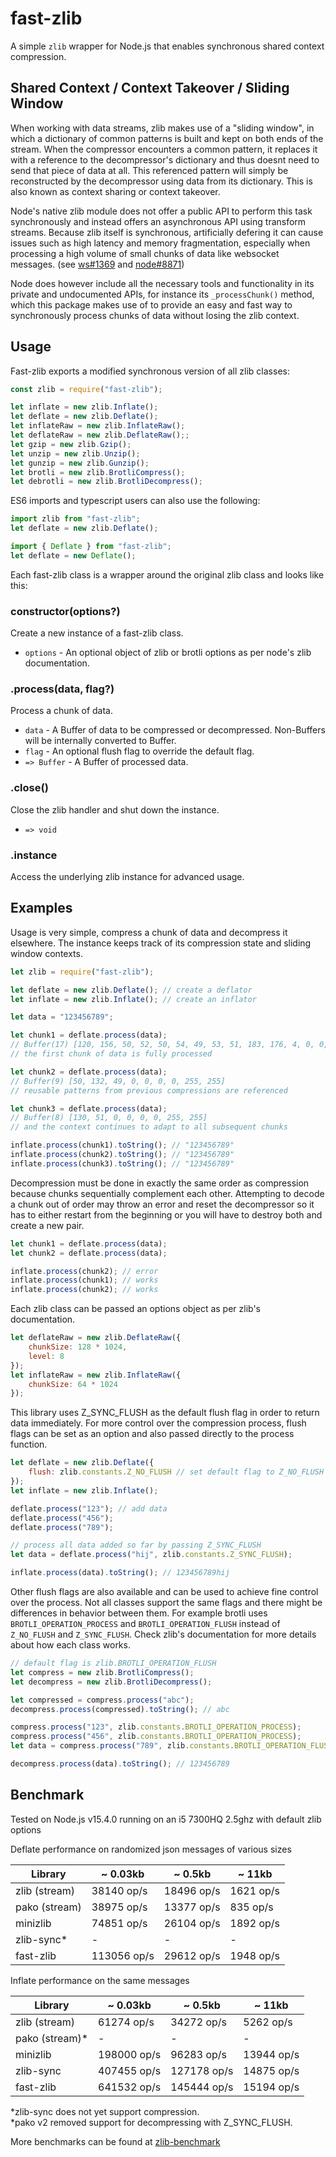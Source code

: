 # fast-zlib

A simple `zlib` wrapper for Node.js that enables synchronous shared context compression.

## Shared Context / Context Takeover / Sliding Window

When working with data streams, zlib makes use of a "sliding window", in which a dictionary of common patterns is built and kept on both ends of the stream. When the compressor encounters a common pattern, it replaces it with a reference to the decompressor's dictionary and thus doesnt need to send that piece of data at all. This referenced pattern will simply be reconstructed by the decompressor using data from its dictionary. This is also known as context sharing or context takeover.

Node's native zlib module does not offer a public API to perform this task synchronously and instead offers an asynchronous API using transform streams. Because zlib itself is synchronous, artificially defering it can cause issues such as high latency and memory fragmentation, especially when processing a high volume of small chunks of data like websocket messages. (see [ws#1369](https://github.com/websockets/ws/issues/1369) and [node#8871](https://github.com/nodejs/node/issues/8871))

Node does however include all the necessary tools and functionality in its private and undocumented APIs, for instance its `_processChunk()` method, which this package makes use of to provide an easy and fast way to synchronously process chunks of data without losing the zlib context.

## Usage

Fast-zlib exports a modified synchronous version of all zlib classes:

```js
const zlib = require("fast-zlib");

let inflate = new zlib.Inflate();
let deflate = new zlib.Deflate();
let inflateRaw = new zlib.InflateRaw();
let deflateRaw = new zlib.DeflateRaw();;
let gzip = new zlib.Gzip();
let unzip = new zlib.Unzip();
let gunzip = new zlib.Gunzip();
let brotli = new zlib.BrotliCompress();
let debrotli = new zlib.BrotliDecompress();
```

ES6 imports and typescript users can also use the following:

```ts
import zlib from "fast-zlib";
let deflate = new zlib.Deflate();
```

```ts
import { Deflate } from "fast-zlib";
let deflate = new Deflate();
```

Each fast-zlib class is a wrapper around the original zlib class and looks like this:

### constructor(options?)

Create a new instance of a fast-zlib class.

* `options` - An optional object of zlib or brotli options as per node's zlib documentation.

### .process(data, flag?)

Process a chunk of data.

* `data` - A Buffer of data to be compressed or decompressed. Non-Buffers will be internally converted to Buffer.
* `flag` - An optional flush flag to override the default flag.
* `=> Buffer` - A Buffer of processed data.

### .close()

Close the zlib handler and shut down the instance.

* `=> void`

### .instance

Access the underlying zlib instance for advanced usage.

## Examples

Usage is very simple, compress a chunk of data and decompress it elsewhere. The instance keeps track of its compression state and sliding window contexts.

```js
let zlib = require("fast-zlib");

let deflate = new zlib.Deflate(); // create a deflator
let inflate = new zlib.Inflate(); // create an inflator

let data = "123456789";

let chunk1 = deflate.process(data);
// Buffer(17) [120, 156, 50, 52, 50, 54, 49, 53, 51, 183, 176, 4, 0, 0, 0, 255, 255]
// the first chunk of data is fully processed

let chunk2 = deflate.process(data);
// Buffer(9) [50, 132, 49, 0, 0, 0, 0, 255, 255]
// reusable patterns from previous compressions are referenced

let chunk3 = deflate.process(data);
// Buffer(8) [130, 51, 0, 0, 0, 0, 255, 255]
// and the context continues to adapt to all subsequent chunks

inflate.process(chunk1).toString(); // "123456789"
inflate.process(chunk2).toString(); // "123456789"
inflate.process(chunk3).toString(); // "123456789"
```

Decompression must be done in exactly the same order as compression because chunks sequentially complement each other. Attempting to decode a chunk out of order may throw an error and reset the decompressor so it has to either restart from the beginning or you will have to destroy both and create a new pair.

```js
let chunk1 = deflate.process(data);
let chunk2 = deflate.process(data);

inflate.process(chunk2); // error
inflate.process(chunk1); // works
inflate.process(chunk2); // works
```

Each zlib class can be passed an options object as per zlib's documentation.

```js
let deflateRaw = new zlib.DeflateRaw({
    chunkSize: 128 * 1024,
    level: 8
});
let inflateRaw = new zlib.InflateRaw({
    chunkSize: 64 * 1024
});
```

This library uses Z_SYNC_FLUSH as the default flush flag in order to return data immediately. For more control over the compression process, flush flags can be set as an option and also passed directly to the process function.

```js
let deflate = new zlib.Deflate({
    flush: zlib.constants.Z_NO_FLUSH // set default flag to Z_NO_FLUSH
});
let inflate = new zlib.Inflate();

deflate.process("123"); // add data
deflate.process("456");
deflate.process("789");

// process all data added so far by passing Z_SYNC_FLUSH
let data = deflate.process("hij", zlib.constants.Z_SYNC_FLUSH);

inflate.process(data).toString(); // 123456789hij
```

Other flush flags are also available and can be used to achieve fine control over the process. Not all classes support the same flags and there might be differences in behavior between them. For example brotli uses `BROTLI_OPERATION_PROCESS` and `BROTLI_OPERATION_FLUSH` instead of `Z_NO_FLUSH` and `Z_SYNC_FLUSH`. Check zlib's documentation for more details about how each class works.

```js
// default flag is zlib.BROTLI_OPERATION_FLUSH
let compress = new zlib.BrotliCompress();
let decompress = new zlib.BrotliDecompress();

let compressed = compress.process("abc");
decompress.process(compressed).toString(); // abc

compress.process("123", zlib.constants.BROTLI_OPERATION_PROCESS);
compress.process("456", zlib.constants.BROTLI_OPERATION_PROCESS);
let data = compress.process("789", zlib.constants.BROTLI_OPERATION_FLUSH);

decompress.process(data).toString(); // 123456789
```

## Benchmark

Tested on Node.js v15.4.0 running on an i5 7300HQ 2.5ghz with default zlib options

Deflate performance on randomized json messages of various sizes

| Library | \~ 0.03kb | \~ 0.5kb | \~ 11kb |
|---------------|---------|--------|-------|
| zlib (stream) | 38140 op/s | 18496 op/s | 1621 op/s |
| pako (stream) | 38975 op/s | 13377 op/s | 835 op/s |
| minizlib | 74851 op/s | 26104 op/s | 1892 op/s |
| zlib-sync* | - | - | - |
| fast-zlib | 113056 op/s | 29612 op/s | 1948 op/s |

Inflate performance on the same messages

| Library | \~ 0.03kb | \~ 0.5kb | \~ 11kb |
|---------------|---------|--------|-------|
| zlib (stream) | 61274 op/s | 34272 op/s | 5262 op/s |
| pako (stream)* | - | - | - |
| minizlib | 198000 op/s | 96283 op/s | 13944 op/s |
| zlib-sync | 407455 op/s | 127178 op/s | 14875 op/s |
| fast-zlib | 641532 op/s | 145444 op/s | 15194 op/s |

*zlib-sync does not yet support compression.  
*pako v2 removed support for decompressing with Z_SYNC_FLUSH.

More benchmarks can be found at [zlib-benchmark](https://github.com/timotejroiko/zlib-benchmark)
